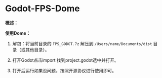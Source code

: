 # Godot-FPS-Dome

**概述：**

 **使用Dome：**

1. 解包：将当前目录的 `FPS_GODOT.7z` 解压到 `/Users/name/Documents/dist` 目录（或其他目录）。

2. 打开Godot点击import 找到project.godot选中并打开。




3. 打开后运行如果没问题，按照开源协议进行使用即可。
